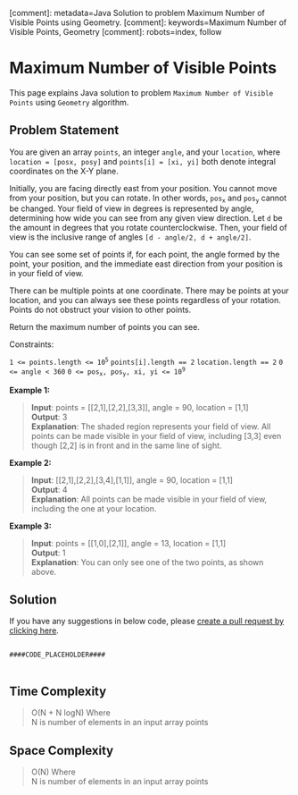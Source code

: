 [comment]: metadata=Java Solution to problem Maximum Number of Visible Points using Geometry.
[comment]: keywords=Maximum Number of Visible Points, Geometry
[comment]: robots=index, follow


<h1>Maximum Number of Visible Points</h1>
<p>
This page explains Java solution to problem <code class="inline">Maximum Number of Visible Points</code> using <code class="inline">Geometry</code> algorithm.
</p>


<h2 class="heading">Problem Statement</h2>
<p>
You are given an array <code class="inline">points</code>, an integer <code class="inline">angle</code>, and your <code class="inline">location</code>, where <code class="inline">location = [posx, posy]</code> and <code class="inline">points[i] = [xi, yi]</code> both denote integral coordinates on the X-Y plane.
</p>
<p>
Initially, you are facing directly east from your position. You cannot move from your position, but you can rotate. In other words, <code class="inline">pos<sub>x</sub></code> and <code class="inline">pos<sub>y</sub></code> cannot be changed. Your field of view in degrees is represented by angle, determining how wide you can see from any given view direction. Let <code class="inline">d</code> be the amount in degrees that you rotate counterclockwise. Then, your field of view is the inclusive range of angles <code class="inline">[d - angle/2, d + angle/2]</code>.
</p>
<p>
You can see some set of points if, for each point, the angle formed by the point, your position, and the immediate east direction from your position is in your field of view.
</p>
<p>
There can be multiple points at one coordinate. There may be points at your location, and you can always see these points regardless of your rotation. Points do not obstruct your vision to other points.
</p>
<p>
Return the maximum number of points you can see.
</p>

<p>Constraints:</p>
<p>
<code class="inline">1 &lt;= points.length &lt;= 10<sup>5</sup></code>
<code class="inline">points[i].length == 2</code>
<code class="inline">location.length == 2</code>
<code class="inline">0 &lt;= angle < 360</code>
<code class="inline">0 &lt;= pos<sub>x</sub>, pos<sub>y</sub>, xi, yi &lt;= 10<sup>9</sup></code>
</p>

<b>Example 1:</b>
<blockquote>
<p>
<b>Input</b>: points = [[2,1],[2,2],[3,3]], angle = 90, location = [1,1]<br/>
<b>Output</b>: 3<br/>
<b>Explanation</b>: The shaded region represents your field of view. All points can be made visible in your field of view, including [3,3] even though [2,2] is in front and in the same line of sight.
</p>
</blockquote>

<b>Example 2:</b>
<blockquote>
<p>
<b>Input</b>: [[2,1],[2,2],[3,4],[1,1]], angle = 90, location = [1,1]<br/>
<b>Output</b>: 4<br/>
<b>Explanation</b>: All points can be made visible in your field of view, including the one at your location.
</p>
</blockquote>

<b>Example 3:</b>
<blockquote>
<p>
<b>Input</b>: points = [[1,0],[2,1]], angle = 13, location = [1,1]<br/>
<b>Output</b>: 1<br/>
<b>Explanation</b>: You can only see one of the two points, as shown above.
</p>
</blockquote>


<h2 class="heading">Solution</h2>
If you have any suggestions in below code, please <a href="####LINK_PLACEHOLDER####" target="_blank" rel="noopener noreferrer" class="absolute">create a pull request by clicking here</a>.
<pre>
<code class="language-java">
####CODE_PLACEHOLDER####
</code>
</pre>


<h2 class="heading">Time Complexity</h2>
<blockquote>
<p>
O(N + N logN) Where <br />
N is number of elements in an input array points 
</p>
</blockquote>


<h2 class="heading">Space Complexity</h2>
<blockquote>
<p>
O(N) Where <br >
N is number of elements in an input array points 
</p>
</blockquote>